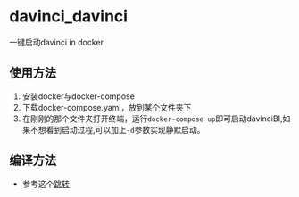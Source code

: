 # davinci_davinci
一键启动davinci in docker
## 使用方法
1. 安装docker与docker-compose
2. 下载docker-compose.yaml，放到某个文件夹下
3. 在刚刚的那个文件夹打开终端，运行`docker-compose up`即可启动davinciBI,如果不想看到启动过程,可以加上`-d`参数实现静默启动。

## 编译方法
- 参考这个[跳转](https://github.com/Tlntin/davinci_docker)
